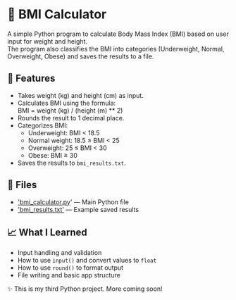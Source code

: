 # 🧍 BMI Calculator
 
A simple Python program to calculate Body Mass Index (BMI) based on user input for weight and height.  
The program also classifies the BMI into categories (Underweight, Normal, Overweight, Obese) and saves the results to a file.

## 🚀 Features
- Takes weight (kg) and height (cm) as input.
- Calculates BMI using the formula:  
  BMI = weight (kg) / (height (m) ** 2)
- Rounds the result to 1 decimal place.
- Categorizes BMI:
  - Underweight: BMI < 18.5
  - Normal weight: 18.5 ≤ BMI < 25
  - Overweight: 25 ≤ BMI < 30
  - Obese: BMI ≥ 30
- Saves the results to `bmi_results.txt`.

## 📁 Files
- ['bmi_calculator.py](https://github.com/code7410/bmi-calculator/blob/main/bmi_calculator.py)' — Main Python file
- ['bmi_results.txt'](https://github.com/code7410/bmi-calculator/blob/main/bmi_results.txt) — Example saved results

## 📈 What I Learned
-  Input handling and validation
- How to use `input()` and convert values to `float`
- How to use `round()` to format output
- File writing and basic app structure

✨ This is my third Python project. More coming soon!  
